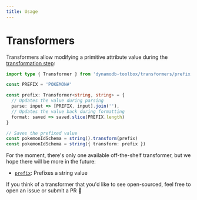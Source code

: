 ```yaml
---
title: Usage
---
```


# Transformers

Transformers allow modifying a primitive attribute value during the [transformation step](../17-actions/1-parse.md):

```ts
import type { Transformer } from 'dynamodb-toolbox/transformers/prefix'

const PREFIX = 'POKEMON#'

const prefix: Transformer<string, string> = {
  // Updates the value during parsing
  parse: input => [PREFIX, input].join(''),
  // Updates the value back during formatting
  format: saved => saved.slice(PREFIX.length)
}

// Saves the prefixed value
const pokemonIdSchema = string().transform(prefix)
const pokemonIdSchema = string({ transform: prefix })
```

For the moment, there's only one available off-the-shelf transformer, but we hope there will be more in the future:

- [`prefix`](./2-prefix.md): Prefixes a string value

If you think of a transformer that you'd like to see open-sourced, feel free to open an issue or submit a PR 🤗
